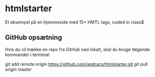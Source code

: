 # htmlstarter
Et eksempel på en hjemmeside med 15+ HMTL tags, coded in class$

## GitHub opsætning
Hvis du vil trække en repo fra GitHub ned lokalt, skal du bruge følgende kommander i terminal:

git add remote origin https://github.com/andracs/htmlstarter.git
git pull origin master